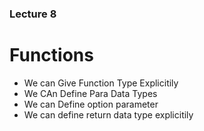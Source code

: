 ### Lecture 8

# Functions
- We can Give Function Type Explicitily
- We CAn Define Para Data Types
- We can Define option parameter
- We can define return data type explicitily